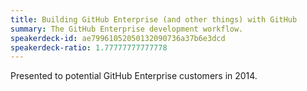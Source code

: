 ```yaml
---
title: Building GitHub Enterprise (and other things) with GitHub
summary: The GitHub Enterprise development workflow.
speakerdeck-id: ae79961052050132090736a37b6e3dcd
speakerdeck-ratio: 1.77777777777778
---
```

Presented to potential GitHub Enterprise customers in 2014.
